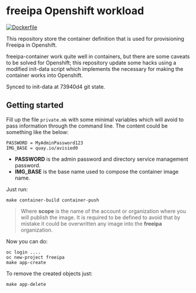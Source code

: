 # freeipa Openshift workload

[![Dockerfile](https://github.com/avisiedo/freeipa-openshift-container-alternative/actions/workflows/hadolint.yaml/badge.svg)](https://github.com/avisiedo/freeipa-container-atlernative/actions/workflows/hadolint.yaml)

This repository store the container definition that is used for provisioning
Freeipa in Openshift.

freeipa-container work quite well in containers, but there are some caveats to
be solved for Openshift; this repository update some hacks using a modified
init-data script which implements the necessary for making the container works
into Openshift.

Synced to init-data at 73940d4 git state.

## Getting started

Fill up the file `private.mk` with some minimal variables which will avoid to
pass information through the command line. The content could be something like
the below:

```raw
PASSWORD = MyAdminPassword123
IMG_BASE = quay.io/avisied0
```

- **PASSWORD** is the admin password and directory service management password.
- **IMG_BASE** is the base name used to compose the container image name.

Just run:

```shell
make container-build container-push
```

> Where **scope** is the name of the account or organization where you will
> publish the image. It is required to be defined to avoid that by mistake
> it could be overwritten any image into the **freeipa** organization.

Now you can do:

```shell
oc login ....
oc new-project freeipa
make app-create
```

To remove the created objects just:

```shell
make app-delete
```
